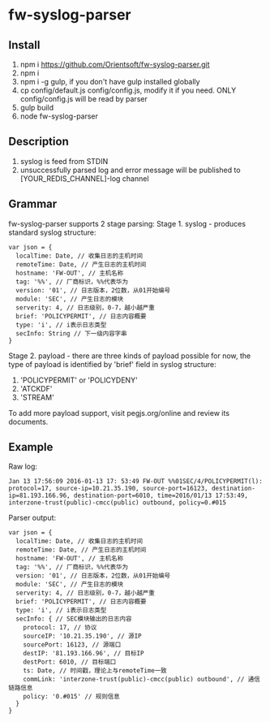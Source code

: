# fw-syslog-parser  
Install  
-------  
1. npm i https://github.com/Orientsoft/fw-syslog-parser.git  
2. npm i
3. npm i -g gulp, if you don't have gulp installed globally
2. cp config/default.js config/config.js, modify it if you need. ONLY config/config.js will be read by parser  
3. gulp build  
4. node fw-syslog-parser  

Description  
-----------  
1. syslog is feed from STDIN  
2. unsuccessfully parsed log and error message will be published to [YOUR_REDIS_CHANNEL]-log channel  

Grammar
-------
fw-syslog-parser supports 2 stage parsing:
Stage 1. syslog - produces standard syslog structure:  
    
    var json = {
      localTime: Date, // 收集日志的主机时间
      remoteTime: Date, // 产生日志的主机时间
      hostname: 'FW-OUT', // 主机名称
      tag: '%%', // 厂商标识，%%代表华为
      version: '01', // 日志版本，2位数，从01开始编号
      module: 'SEC', // 产生日志的模块
      serverity: 4, // 日志级别，0-7，越小越严重
      brief: 'POLICYPERMIT', // 日志内容概要
      type: 'i', // i表示日志类型
      secInfo: String // 下一级内容字串
    }
Stage 2. payload - there are three kinds of payload possible for now, the type of payload is identified by 'brief' field in syslog structure:  
1. 'POLICYPERMIT' or 'POLICYDENY'  
2. 'ATCKDF'  
3. 'STREAM'  

To add more payload support, visit pegjs.org/online and review its documents.

Example
-------
Raw log:  
    
    Jan 13 17:56:09 2016-01-13 17: 53:49 FW-OUT %%01SEC/4/POLICYPERMIT(l): protocol=17, source-ip=10.21.35.190, source-port=16123, destination-ip=81.193.166.96, destination-port=6010, time=2016/01/13 17:53:49, interzone-trust(public)-cmcc(public) outbound, policy=0.#015  

Parser output:  
    
    var json = {
      localTime: Date, // 收集日志的主机时间
      remoteTime: Date, // 产生日志的主机时间
      hostname: 'FW-OUT', // 主机名称
      tag: '%%', // 厂商标识，%%代表华为
      version: '01', // 日志版本，2位数，从01开始编号
      module: 'SEC', // 产生日志的模块
      serverity: 4, // 日志级别，0-7，越小越严重
      brief: 'POLICYPERMIT', // 日志内容概要
      type: 'i', // i表示日志类型
      secInfo: { // SEC模块输出的日志内容
        protocol: 17, // 协议
        sourceIP: '10.21.35.190', // 源IP
        sourcePort: 16123, // 源端口
        destIP: '81.193.166.96', // 目标IP
        destPort: 6010, // 目标端口
        ts: Date, // 时间戳，理论上与remoteTime一致
        commLink: 'interzone-trust(public)-cmcc(public) outbound', // 通信链路信息
        policy: '0.#015' // 规则信息
      }
    }

